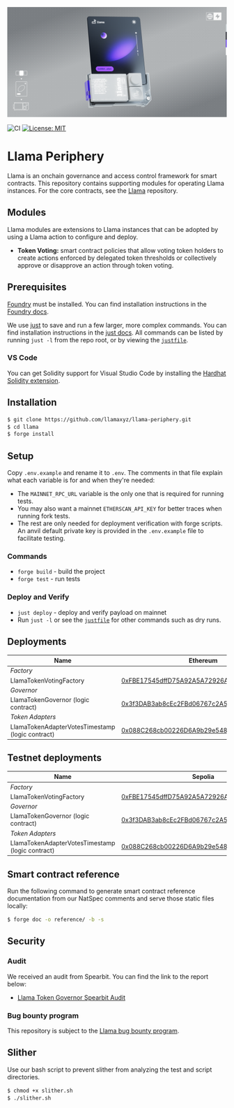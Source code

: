 ![Llama](.github/assets/llama-banner.png)

![CI](https://github.com/llamaxyz/llama-periphery/actions/workflows/ci.yml/badge.svg)
[![License: MIT](https://img.shields.io/badge/License-MIT-yellow.svg)](https://opensource.org/licenses/MIT)

# Llama Periphery

Llama is an onchain governance and access control framework for smart contracts.
This repository contains supporting modules for operating Llama instances.
For the core contracts, see the [Llama](https://github.com/llamaxyz/llama)
repository.

## Modules

Llama modules are extensions to Llama instances that can be adopted by using a Llama action to configure and deploy.

- **Token Voting:** smart contract policies that allow voting token holders to create actions enforced by delegated token thresholds or collectively approve or disapprove an action through token voting.

## Prerequisites

[Foundry](https://github.com/foundry-rs/foundry) must be installed.
You can find installation instructions in the [Foundry docs](https://book.getfoundry.sh/getting-started/installation).

We use [just](https://github.com/casey/just) to save and run a few larger, more complex commands.
You can find installation instructions in the [just docs](https://just.systems/man/en/).
All commands can be listed by running `just -l` from the repo root, or by viewing the [`justfile`](https://github.com/llamaxyz/llama-periphery/blob/main/justfile).

### VS Code

You can get Solidity support for Visual Studio Code by installing the [Hardhat Solidity extension](https://github.com/NomicFoundation/hardhat-vscode).

## Installation

```sh
$ git clone https://github.com/llamaxyz/llama-periphery.git
$ cd llama
$ forge install
```

## Setup

Copy `.env.example` and rename it to `.env`.
The comments in that file explain what each variable is for and when they're needed:

- The `MAINNET_RPC_URL` variable is the only one that is required for running tests.
- You may also want a mainnet `ETHERSCAN_API_KEY` for better traces when running fork tests.
- The rest are only needed for deployment verification with forge scripts. An anvil default private key is provided in the `.env.example` file to facilitate testing.

### Commands

- `forge build` - build the project
- `forge test` - run tests

### Deploy and Verify

- `just deploy` - deploy and verify payload on mainnet
- Run `just -l` or see the [`justfile`](https://github.com/llamaxyz/llama-periphery/blob/main/justfile) for other commands such as dry runs.

## Deployments

| Name                                             | Ethereum                                                                                                              | Optimism                                                                                                                         | Arbitrum                                                                                                             | Base                                                                                                                  | Polygon                                                                                                                  |
| ------------------------------------------------ | --------------------------------------------------------------------------------------------------------------------- | -------------------------------------------------------------------------------------------------------------------------------- | -------------------------------------------------------------------------------------------------------------------- | --------------------------------------------------------------------------------------------------------------------- | ------------------------------------------------------------------------------------------------------------------------ |
| _Factory_|
| LlamaTokenVotingFactory                          | [0xFBE17545dffD75A92A5A72926AE581478973FE65](https://etherscan.io/address/0xFBE17545dffD75A92A5A72926AE581478973FE65) | [0xFBE17545dffD75A92A5A72926AE581478973FE65](https://optimistic.etherscan.io/address/0xFBE17545dffD75A92A5A72926AE581478973FE65) | [0xFBE17545dffD75A92A5A72926AE581478973FE65](https://arbiscan.io/address/0xFBE17545dffD75A92A5A72926AE581478973FE65) | [0xFBE17545dffD75A92A5A72926AE581478973FE65](https://basescan.org/address/0xFBE17545dffD75A92A5A72926AE581478973FE65) | [0xFBE17545dffD75A92A5A72926AE581478973FE65](https://polygonscan.com/address/0xFBE17545dffD75A92A5A72926AE581478973FE65) |
| _Governor_|
| LlamaTokenGovernor (logic contract)              | [0x3f3DAB3ab8cEc2FBd06767c2A5F66Cb6BFF21A4A](https://etherscan.io/address/0x3f3DAB3ab8cEc2FBd06767c2A5F66Cb6BFF21A4A) | [0x3f3DAB3ab8cEc2FBd06767c2A5F66Cb6BFF21A4A](https://optimistic.etherscan.io/address/0x3f3DAB3ab8cEc2FBd06767c2A5F66Cb6BFF21A4A) | [0x3f3DAB3ab8cEc2FBd06767c2A5F66Cb6BFF21A4A](https://arbiscan.io/address/0x3f3DAB3ab8cEc2FBd06767c2A5F66Cb6BFF21A4A) | [0x3f3DAB3ab8cEc2FBd06767c2A5F66Cb6BFF21A4A](https://basescan.org/address/0x3f3DAB3ab8cEc2FBd06767c2A5F66Cb6BFF21A4A) | [0x3f3DAB3ab8cEc2FBd06767c2A5F66Cb6BFF21A4A](https://polygonscan.com/address/0x3f3DAB3ab8cEc2FBd06767c2A5F66Cb6BFF21A4A) |
| _Token Adapters_|
| LlamaTokenAdapterVotesTimestamp (logic contract) | [0x088C268cb00226D6A9b29e5488905Aa94D2f0239](https://etherscan.io/address/0x088C268cb00226D6A9b29e5488905Aa94D2f0239) | [0x088C268cb00226D6A9b29e5488905Aa94D2f0239](https://optimistic.etherscan.io/address/0x088C268cb00226D6A9b29e5488905Aa94D2f0239) | [0x088C268cb00226D6A9b29e5488905Aa94D2f0239](https://arbiscan.io/address/0x088C268cb00226D6A9b29e5488905Aa94D2f0239) | [0x088C268cb00226D6A9b29e5488905Aa94D2f0239](https://basescan.org/address/0x088C268cb00226D6A9b29e5488905Aa94D2f0239) | [0x088C268cb00226D6A9b29e5488905Aa94D2f0239](https://polygonscan.com/address/0x088C268cb00226D6A9b29e5488905Aa94D2f0239) |

## Testnet deployments

| Name                                             | Sepolia                                                                                                                       | Holesky                                                                                                                       |
| ------------------------------------------------ | ----------------------------------------------------------------------------------------------------------------------------- | ---------------------------------------------------------------------------------------------------------------------------- |
| _Factory_|
| LlamaTokenVotingFactory                          | [0xFBE17545dffD75A92A5A72926AE581478973FE65](https://sepolia.etherscan.io/address/0xFBE17545dffD75A92A5A72926AE581478973FE65) | [0xFBE17545dffD75A92A5A72926AE581478973FE65](https://holesky.etherscan.io/address/0xFBE17545dffD75A92A5A72926AE581478973FE65) |
| _Governor_|
| LlamaTokenGovernor (logic contract)              | [0x3f3DAB3ab8cEc2FBd06767c2A5F66Cb6BFF21A4A](https://sepolia.etherscan.io/address/0x3f3DAB3ab8cEc2FBd06767c2A5F66Cb6BFF21A4A) | [0x3f3DAB3ab8cEc2FBd06767c2A5F66Cb6BFF21A4A](https://holesky.etherscan.io/address/0x3f3DAB3ab8cEc2FBd06767c2A5F66Cb6BFF21A4A) |
| _Token Adapters_|
| LlamaTokenAdapterVotesTimestamp (logic contract) | [0x088C268cb00226D6A9b29e5488905Aa94D2f0239](https://sepolia.etherscan.io/address/0x088C268cb00226D6A9b29e5488905Aa94D2f0239) | [0x088C268cb00226D6A9b29e5488905Aa94D2f0239](https://holesky.etherscan.io/address/0x088C268cb00226D6A9b29e5488905Aa94D2f0239) |

## Smart contract reference

Run the following command to generate smart contract reference documentation from our NatSpec comments and serve those static files locally:

```sh
$ forge doc -o reference/ -b -s
```

## Security

### Audit

We received an audit from Spearbit. You can find the link to the report below:

- [Llama Token Governor Spearbit Audit](https://github.com/llamaxyz/llama/blob/main/audits/Llama-Token-Governor-Spearbit-Audit.pdf)

### Bug bounty program

This repository is subject to the [Llama bug bounty program](https://github.com/llamaxyz/llama/blob/main/README.md#bug-bounty-program).

## Slither

Use our bash script to prevent slither from analyzing the test and script directories.

```sh
$ chmod +x slither.sh
$ ./slither.sh
```